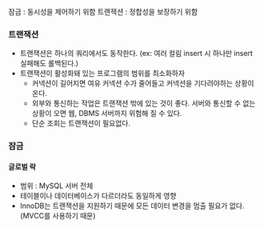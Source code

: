 잠금 : 동시성을 제어하기 위함
트랜잭션 : 정합성을 보장하기 위함

### 트랜잭션
- 트랜잭션은 하나의 쿼리에서도 동작한다. (ex: 여러 컬림 insert 시 하나만 insert 실패해도 롤백된다.)
- 트랜잭션이 활성화돼 있는 프로그램의 범위를 최소화하자
	- 커넥션이 길어지면 여유 커넥션 수가 줄어들고 커넥션을 기다려야하는 상황이 온다.
	- 외부와 통신하는 작업은 트랜잭션 밖에 있는 것이 좋다. 서버와 통신할 수 없는 상황이 오면 웹, DBMS 서버까지 위험해 질 수 있다.
	- 단순 조회는 트랜잭션이 필요없다.
### 잠금
#### 글로벌 락
- 범위 : MySQL 서버 전체
- 테이블이나 데이터베이스가 다르더라도 동일하게 영향
- InnoDB는 트랜잭션을 지원하기 때문에 모든 데이터 변경을 멈출 필요가 없다.(MVCC를 사용하기 때문)
